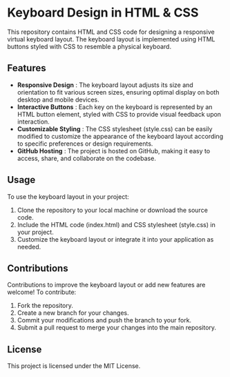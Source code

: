# Keyboard Design in HTML & CSS

This repository contains HTML and CSS code for designing a responsive virtual keyboard layout. The keyboard layout is implemented using HTML buttons styled with CSS to resemble a physical keyboard.

## Features

* __Responsive Design__ : The keyboard layout adjusts its size and orientation to fit various screen sizes, ensuring optimal display on both desktop and mobile devices.
* __Interactive Buttons__ : Each key on the keyboard is represented by an HTML button element, styled with CSS to provide visual feedback upon interaction.
* __Customizable Styling__ : The CSS stylesheet (style.css) can be easily modified to customize the appearance of the keyboard layout according to specific preferences or design requirements.
* __GitHub Hosting__ : The project is hosted on GitHub, making it easy to access, share, and collaborate on the codebase.

## Usage

To use the keyboard layout in your project:

1. Clone the repository to your local machine or download the source code.
2. Include the HTML code (index.html) and CSS stylesheet (style.css) in your project.
3. Customize the keyboard layout or integrate it into your application as needed.

## Contributions

Contributions to improve the keyboard layout or add new features are welcome! To contribute:

1. Fork the repository.
2. Create a new branch for your changes.
3. Commit your modifications and push the branch to your fork.
4. Submit a pull request to merge your changes into the main repository.

## License

This project is licensed under the MIT License.

